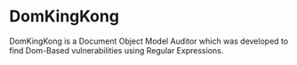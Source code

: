DomKingKong
===========

DomKingKong is a Document Object Model Auditor which was developed to find Dom-Based vulnerabilities using Regular Expressions.
